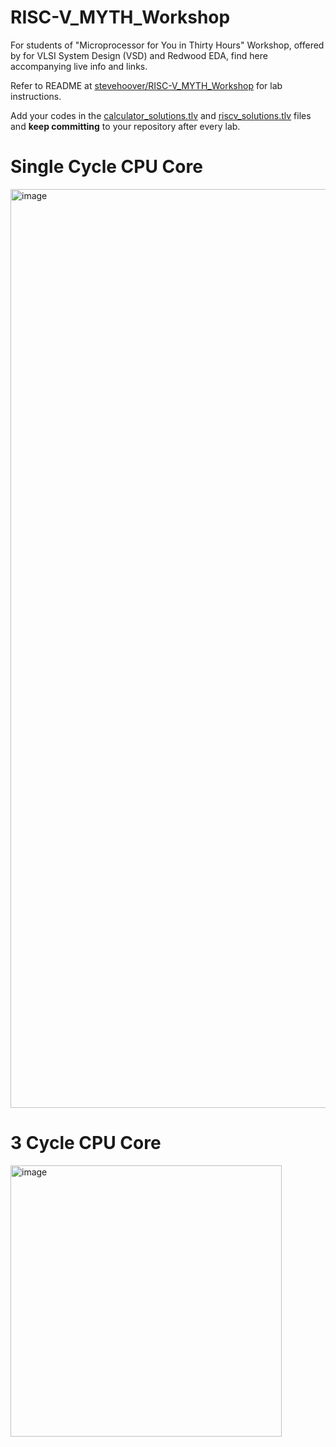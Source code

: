 # RISC-V_MYTH_Workshop

For students of "Microprocessor for You in Thirty Hours" Workshop, offered by for VLSI System Design (VSD) and Redwood EDA, find here accompanying live info and links.

Refer to README at [stevehoover/RISC-V_MYTH_Workshop](https://github.com/stevehoover/RISC-V_MYTH_Workshop) for lab instructions.

Add your codes in the [calculator_solutions.tlv](calculator_with_single_value_memory.tlv) and [riscv_solutions.tlv](riscv_cpu_core/riscv_core.tlv) files and **keep committing** to your repository after every lab.

# Single Cycle CPU Core
<img width="1470" alt="image" src="https://github.com/RISCV-MYTH-WORKSHOP/riscv-myth-workshop-sep23-kohshi54/assets/80312261/f881e894-f548-4b26-9a76-ba24ce3b232d">

# 3 Cycle CPU Core
<img width="434" alt="image" src="https://github.com/RISCV-MYTH-WORKSHOP/riscv-myth-workshop-sep23-kohshi54/assets/80312261/9aae08be-8f16-4fcc-807d-c0b7180f0440">

